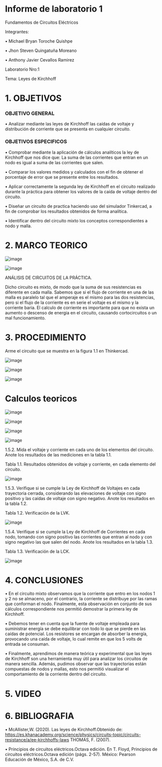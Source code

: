 
# Informe de laboratorio 1
Fundamentos de Circuitos Eléctricos

Integrantes:

•	Michael Bryan Toroche Quishpe 

•	Jhon Steven Quingatuña Moreano

•	 Anthony Javier Cevallos Ramirez

Laboratorio Nro:1

Tema: Leyes de Kirchhoff


# 1. OBJETIVOS

### OBJETIVO GENERAL
•	Analizar mediante las leyes de Kirchhoff las caídas de voltaje y distribución de corriente que se presenta en cualquier circuito.


### OBJETIVOS ESPECIFICOS

•	Comprobar mediante la aplicación de cálculos analíticos la ley de Kirchhoff que nos dice que: La suma de las corrientes que entran en un nodo es igual a suma de las corrientes que salen.

•	Comparar los valores medidos y calculados con el fin de obtener el porcentaje de error que se presente entre los resultados.

•	Aplicar correctamente la segunda ley de Kirchhoff en el circuito realizado durante la práctica para obtener los valores de la caída de voltaje dentro del circuito.

•	Diseñar un circuito de practica haciendo uso del simulador Tinkercad, a fin de comprobar los resultados obtenidos de forma analítica.

• Identificar dentro del circuito mixto los conceptos correspondientes a nodo y malla.
# 2. MARCO TEORICO

![image](https://user-images.githubusercontent.com/116761073/201746229-85ba4c56-4dd7-4325-96f2-7646c8f28986.png)

![image](https://user-images.githubusercontent.com/116761073/201746360-471481f0-2c26-43aa-9b12-f14f64fd6c5d.png)

ANÁLISIS DE CIRCUITOS DE LA PRÁCTICA. 

Dicho circuito es mixto, de modo que la suma de sus resistencias es diferente en cada malla. Sabemos que si el flujo de corriente en una de las malla es paralelo tal que el amperaje es el mismo para las dos resistencias, pero si el flujo de la corriente es en serie el voltaje es el mismo y la corriente baria. El calculo de corriente es importante para que no exista un aumento o descenso de energia en el circuito, causando cortocircuitos o un mal funcionamiento.

# 3.  PROCEDIMIENTO
Arme el circuito que se muestra en la figura 1.1 en Thinkercad.

![image](https://user-images.githubusercontent.com/116813974/201449128-c4d1f706-a9b6-4f09-852d-652dc200f4b2.png)

![image](https://user-images.githubusercontent.com/116813974/201448849-1cca539e-3c16-4514-aa20-843b01d19498.png)

![image](https://user-images.githubusercontent.com/116813974/201449070-09219654-4dcf-4b05-8922-70a1901f440e.png)

# Calculos teoricos

![image](https://user-images.githubusercontent.com/116813974/201449646-fa2c7d4d-d5f3-4a86-85db-9a975a19d75d.png)

![image](https://user-images.githubusercontent.com/116813974/201449658-34f557b3-10d9-4963-90a9-30f46a2f92ff.png)

![image](https://user-images.githubusercontent.com/116813974/201449699-4fd48522-de48-41b8-9709-241047abd5d4.png)

![image](https://user-images.githubusercontent.com/116813974/201449714-3bc34ec5-017f-430c-87ad-40e28296d839.png)


1.5.2. Mida el voltaje y corriente en cada uno de los elementos del circuito. Anote los resultados de las mediciones en la tabla 1.1.

Tabla 1.1. Resultados obtenidos de voltaje y corriente, en cada elemento del circuito.

![image](https://user-images.githubusercontent.com/116813974/201449207-335959cb-624e-4b4c-844f-417278e6228f.png)

1.5.3. Verifique si se cumple la Ley de Kirchhoff de Voltajes en cada trayectoria cerrada, considerando las elevaciones de voltaje con signo positivo y las caídas de voltaje con signo negativo. Anote los resultados en la tabla 1.2.

Tabla 1.2. Verificación de la LVK.

![image](https://user-images.githubusercontent.com/116813974/201449340-5bb41f56-6f0d-429b-9e9b-0b526a2dbddf.png)

1.5.4. Verifique si se cumple la Ley de Kirchhoff de Corrientes en cada nodo, tomando con signo positivo las corrientes que entran al nodo y con signo negativo las que salen del nodo. Anote los resultados en la tabla 1.3.

Tabla 1.3. Verificación de la LCK.

![image](https://user-images.githubusercontent.com/116813974/201449589-0896de04-c2b1-4a1d-a650-72af2c517693.png)


# 4. CONCLUSIONES 

•	En el circuito mixto observamos que la corriente que entro en los nodos 1 y 2 no se almaceno, por el contrario, la corriente se distribuye por las ramas que conforman el nodo. Finalmente, esta observación en conjunto de sus cálculos correspondiente nos permitió demostrar la primera ley de Kirchhoff.

•	Debemos tener en cuenta que la fuente de voltaje empleada para suministrar energía se debe equilibrar con todo lo que se pierde en las caídas de potencial. Los resistores se encargan de absorber la energía, provocando una caída de voltaje, lo cual remite en que los 5 volts de entrada se consuman.

•	Finalmente, aprendimos de manera teórica y experimental que las leyes de Kirchhoff son una herramienta muy útil para analizar los circuitos de manera sencilla. Además, pudimos observar que las trayectorias están compuestas de nodos y mallas, esto nos permitió visualizar el comportamiento de la corriente dentro del circuito.

# 5. VIDEO


# 6. BIBLIOGRAFIA

•	 McAllister,W. (2020). Las leyes de Kirchhoff.Obtenido de: https://es.khanacademy.org/science/physics/circuits-topic/circuits-resistance/a/ee-kirchhoffs-laws THOMAS, F. (2007).

•	 Principios de circuitos eléctricos.Octava edición. En T. Floyd, Principios de circuitos eléctricos.Octava edición (págs. 2-57). México: Pearson Educación de México, S.A. de C.V.
